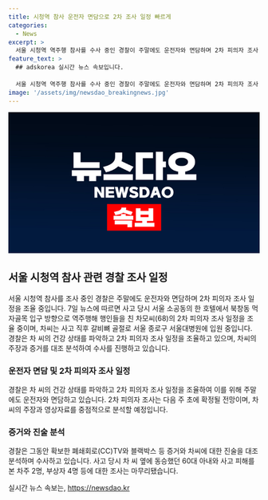 ```yaml
---
title: 시청역 참사 운전자 면담으로 2차 조사 일정 빠르게
categories:
  - News
excerpt: >
  서울 시청역 역주행 참사를 수사 중인 경찰이 주말에도 운전자와 면담하며 2차 피의자 조사 일정을 조율 중이다. 사고 당시 서울 소공동의 한 호텔에서 북창동 먹자골목 입구 방향으로 역주행해 행인들을 친 차모씨(68)의 2차 피의자 조사 일정을 조율 중이며, 경찰은 차씨의 건강 상태를 파악하고 일요일에도 조사 일정을 조율하고 있다. 2차 피의자 조사는 다음 주 초에 확정될 전망이며, 차씨의 주장한 급발진과 역주행 이유 등에 대해 중점적으로 파악할 예정이다.  또한, 경찰은 CC TV와 블랙박스 등 증거와 차씨의 진술을 대조 분석하며 수사하고 있다.
feature_text: >
  ## adskorea 실시간 뉴스 속보입니다.

  서울 시청역 역주행 참사를 수사 중인 경찰이 주말에도 운전자와 면담하며 2차 피의자 조사 일정을 조율 중이다. 사고 당시 서울 소공동의 한 호텔에서 북창동 먹자골목 입구 방향으로 역주행해 행인들을 친 차모씨(68)의 2차 피의자 조사 일정을 조율 중이며, 경찰은 차씨의 건강 상태를 파악하고 일요일에도 조사 일정을 조율하고 있다. 2차 피의자 조사는 다음 주 초에 확정될 전망이며, 차씨의 주장한 급발진과 역주행 이유 등에 대해 중점적으로 파악할 예정이다.  또한, 경찰은 CC TV와 블랙박스 등 증거와 차씨의 진술을 대조 분석하며 수사하고 있다.
image: '/assets/img/newsdao_breakingnews.jpg'
---
```


<p><img src="/assets/img/newsdao_breakingnews.jpg" alt="adskorea 속보" /></p>

<h2 data-ke-size="size26">서울 시청역 참사 관련 경찰 조사 일정</h2>

<p data-ke-size="size16">서울 시청역 참사를 조사 중인 경찰은 주말에도 운전자와 면담하며 2차 피의자 조사 일정을 조율 중입니다. 7일 뉴스에 따르면 사고 당시 서울 소공동의 한 호텔에서 북창동 먹자골목 입구 방향으로 역주행해 행인들을 친 차모씨(68)의 2차 피의자 조사 일정을 조율 중이며, 차씨는 사고 직후 갈비뼈 골절로 서울 종로구 서울대병원에 입원 중입니다. 경찰은 차 씨의 건강 상태를 파악하고 2차 피의자 조사 일정을 조율하고 있으며, 차씨의 주장과 증거를 대조 분석하여 수사를 진행하고 있습니다.</p>

<h3>운전자 면담 및 2차 피의자 조사 일정</h3>

<p data-ke-size="size16">경찰은 차 씨의 건강 상태를 파악하고 2차 피의자 조사 일정을 조율하여 이를 위해 주말에도 운전자와 면담하고 있습니다. 2차 피의자 조사는 다음 주 초에 확정될 전망이며, 차 씨의 주장과 영상자료를 중점적으로 분석할 예정입니다.</p>

<h3>증거와 진술 분석</h3>

<p data-ke-size="size16">경찰은 그동안 확보한 폐쇄회로(CC)TV와 블랙박스 등 증거와 차씨에 대한 진술을 대조 분석하며 수사하고 있습니다. 사고 당시 차 씨 옆에 동승했던 60대 아내와 사고 피해를 본 차주 2명, 부상자 4명 등에 대한 조사는 마무리됐습니다.</p>
실시간 뉴스 속보는, <a href="https://newsdao.kr" rel="dofollow">https://newsdao.kr</a>



